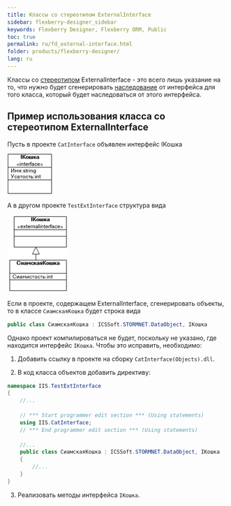```yaml
---
title: Классы со стереотипом ExternalInterface
sidebar: flexberry-designer_sidebar
keywords: Flexberry Designer, Flexberry ORM, Public
toc: true
permalink: ru/fd_external-interface.html
folder: products/flexberry-designer/
lang: ru
---
```

Классы со [стереотипом](fd_key-concepts.html) ExternalInterface - это всего лишь указание на то, что нужно будет сгенерировать [наследование](fd_inheritance.html) от интерфейса для того класса, который будет наследоваться от этого интерфейса.

## Пример использования класса со стереотипом ExternalInterface
Пусть в проекте `CatInterface` объявлен интерфейс IКошка

![](/images/pages/products/flexberry-designer/class-diagram/interface-i-cat.png)

А в другом проекте `TestExtInterface` структура вида

![](/images/pages/products/flexberry-designer/class-diagram/ext-interface-i-cat.png)

Если в проекте, содержащем ExternalInterface, сгенерировать объекты, то в классе `СиамскаяКошка` будет строка вида

```csharp
public class СиамскаяКошка : ICSSoft.STORMNET.DataObject, IКошка
```
Однако проект компилироваться не будет, поскольку не указано, где находится интерфейс `IКошка`. Чтобы это исправить, необходимо: 

1. Добавить ссылку в проекте на сборку `CatInterface(Objects).dll`. 

2. В код класса объектов добавить директиву:

```csharp
namespace IIS.TestExtInterface
{
	//...
	
    // *** Start programmer edit section *** (Using statements)
    using IIS.CatInterface;
    // *** End programmer edit section *** (Using statements)
	
	//...
    public class СиамскаяКошка : ICSSoft.STORMNET.DataObject, IКошка
    {
		//...
	}
}
```

3. Реализовать методы интерфейса `IКошка`.

